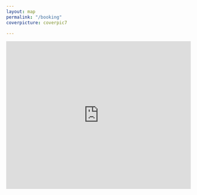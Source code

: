 ```yaml
---
layout: map
permalink: "/booking"
coverpicture: coverpic7

---
```

<div class="booking-widget-container"> 
  <iframe name="f330ac3fc4" style="border: none; visibility: visible; width:99%; height: 400px;" class="" allowfullscreen="true" scrolling="no" title="booking" src="https://apac.littlehotelier.com/properties/theallyn/widget"></iframe>
</div>
